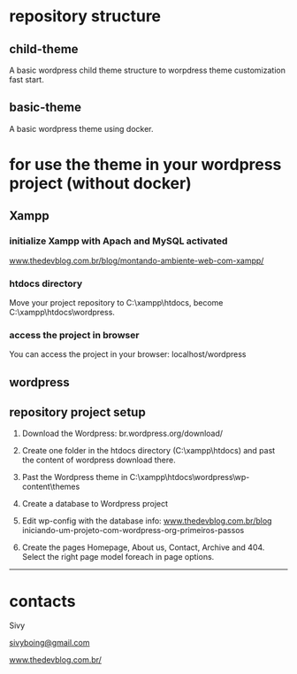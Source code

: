 # repository structure

## child-theme
A basic wordpress child theme structure to worpdress theme customization fast start.

## basic-theme
A basic wordpress theme using docker.

# for use the theme in your wordpress project (without docker)
## Xampp

### initialize Xampp with Apach and MySQL activated
www.thedevblog.com.br/blog/montando-ambiente-web-com-xampp/

### htdocs directory
Move your project repository to C:\xampp\htdocs, become C:\xampp\htdocs\wordpress.

### access the project in browser
You can access the project in your browser: localhost/wordpress


## wordpress

## repository project setup

1. Download the Wordpress: br.wordpress.org/download/

2. Create one folder in the htdocs directory (C:\xampp\htdocs) and past the content of wordpress download there.

3. Past the Wordpress theme in C:\xampp\htdocs\wordpress\wp-content\themes

4. Create a database to Wordpress project

5. Edit wp-config with the database info: www.thedevblog.com.br/blog iniciando-um-projeto-com-wordpress-org-primeiros-passos

6. Create the pages Homepage, About us, Contact, Archive and 404. Select the right page model foreach in page options.


---

# contacts
Sivy

sivyboing@gmail.com

www.thedevblog.com.br/
